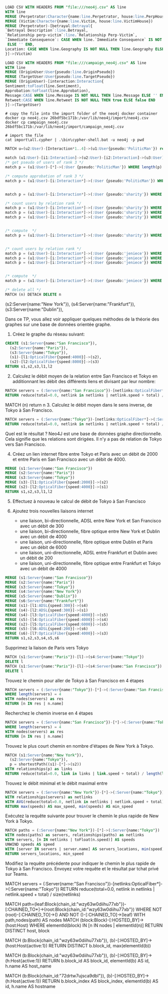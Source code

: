 
```sql
LOAD CSV WITH HEADERS FROM "file:///neo4j.csv" AS line
WITH line
MERGE (Perpetrator:Character{name:line.Perpetrator, house:line.PerpHouse})
MERGE (Victim:Character{name:line.Victim, house:line.VictimHouse})
MERGE (Perpetrator)-[betrayal:Betrayal{
`Betrayal Description`:line.Betrayal, 
`Relationship perp-victim`:line.`Relationship Perp-Victim`, 
`Immediate Consequence`: CASE WHEN line.`Immediate Consequence` IS NOT NULL THEN line.`Immediate Consequence`
 ELSE '' END,
Location: CASE WHEN line.Geography IS NOT NULL THEN line.Geography ELSE '' END
}]->(Victim)
```

```sql
LOAD CSV WITH HEADERS FROM "file:///campaign_neo4j.csv" AS line
WITH line
MERGE (OriginUser:User{pseudo:line.OriginPseudo})
MERGE (TargetUser:User{pseudo:line.TargetPseudo})
MERGE (OriginUser)-[interaction:Interaction{
Sentiment:toFloat(line.Sentiment), 
Approbation:toFloat(line.Approbation), 
Message:CASE WHEN line.Message IS NOT NULL THEN line.Message ELSE '' END,
Retweet:CASE WHEN line.Retweet IS NOT NULL THEN true ELSE false END
}]->(TargetUser)
```



```shell
# copy the file into the import folder of the neo4j docker container
docker cp neo4j.csv 26bdf5bc171b:/var/lib/neo4j/import/neo4j.csv
docker cp campaign_neo4j.csv 26bdf5bc171b:/var/lib/neo4j/import/campaign_neo4j.csv

# import the file
cat import\all.cypher | .\bin\cypher-shell.bat -u neo4j -p pwd

```

```sql
MATCH u=(u2:User)-[Interaction*1..4]->(u1:User{pseudo:'PoliticMan'}) return u

match (u1:User)-[i1:Interaction]->(u2:User)-[i2:Interaction]->(u3:User)-[i3:Interaction]->(u4:User{pseudo:'PoliticMan'}) return u1
/* get pseudo of users of rank 3 */
match p = (u1:User)-[*]->(:User {pseudo:'PoliticMan'}) WHERE length(p) = 3 RETURN u1.pseudo

/* compute approbation of rank 3 */
match p = (u1:User)-[i:Interaction*]->(:User {pseudo:'PoliticMan'}) WHERE length(p) = 3 RETURN reduce(total=1.0, x  in i | x.Approbation * total)


match p = (u1:User)-[i:Interaction*]->(:User {pseudo:'sharity'}) WHERE length(p) = 3 AND reduce(total=1.0, x  in i | x.Approbation * total) > 0.6RETURN count(u1)

/* count users by relation rank */
match p = (u1:User)-[i:Interaction*]->(:User {pseudo:'sharity'}) WHERE length(p) = 1 RETURN count(u1)
match p = (u1:User)-[i:Interaction*]->(:User {pseudo:'sharity'}) WHERE length(p) = 2 RETURN count(u1)
match p = (u1:User)-[i:Interaction*]->(:User {pseudo:'sharity'}) WHERE length(p) = 3 RETURN count(u1)


/* compute  */
match p = (u1:User)-[i:Interaction*]->(:User {pseudo:'sharity'}) WHERE length(p) = 3 AND reduce(total=1.0, x  in i | x.Approbation * total) > 0.5 RETURN count(u1)


/* count users by relation rank */
match p = (u1:User)-[i:Interaction*]->(:User {pseudo:'jeniece'}) WHERE length(p) = 1 RETURN count(u1)
match p = (u1:User)-[i:Interaction*]->(:User {pseudo:'jeniece'}) WHERE length(p) = 2 RETURN count(u1)
match p = (u1:User)-[i:Interaction*]->(:User {pseudo:'jeniece'}) WHERE length(p) = 3 RETURN count(u1)


/* compute  */
match p = (u1:User)-[i:Interaction*]->(:User {pseudo:'jeniece'}) WHERE length(p) = 3 AND reduce(total=1.0, x  in i | x.Approbation * total) > 0.5 RETURN count(u1)

/* delete all */
MATCH (n) DETACH DELETE n

```
(s2:Server{name:"New York"}),
(s4:Server{name:"Frankfurt"}),
(s3:Server{name:"Dublin"}),

Dans ce TP, vous allez voir appliquer quelques méthodes de la théorie des graphes sur une base de données orientée graphe.  


1. Créez le graphe du réseau suivant: 
```sql
CREATE (s1:Server{name:"San Francisco"}),  
  (s2:Server{name:"Paris"}),
  (s3:Server{name:"Tokyo"}),
  (s1)-[l1:OpticalFiber{speed:4000}]->(s2),
  (s2)-[l2:OpticalFiber{speed:8000}]->(s3)
RETURN s1,s2,s3,l1,l2
```

2. Calculez le débit moyen de la relation  entre San Francisco et Tokyo en additionnant les débit des différents liens et divisant par leur nombre:
```sql
MATCH servers = (:Server{name:"San Francisco"})-[netlinks:OpticalFiber*]->(:Server{name:"Tokyo"}) 
RETURN reduce(total=0.0, netlink in netlinks | netlink.speed + total) / size(netlinks)
```
MATCH (n) return n
3. Calculez le débit moyen dans le sens inverse, de Tokyo à San Francisco. 
```sql
MATCH servers = (:Server{name:"Tokyo"})-[netlinks:OpticalFiber*]->(:Server{name:"San Francisco"}) 
RETURN reduce(total=0.0, netlink in netlinks | netlink.speed + total) / size(netlinks)
```

Quel est le résultat ? 
Neo4J est une base de données graphe directionnelle. Cela signifie que les relations sont dirigées. Il n'y a pas de relation de Tokyo vers San Francisco.

4. Créez un lien internet fibre entre Tokyo et Paris avec un débit de 2000 et entre Paris en San Francisco avec un débit de  4000.
```sql
MERGE (s1:Server{name:"San Francisco"})  
MERGE (s2:Server{name:"Paris"})
MERGE (s3:Server{name:"Tokyo"})
MERGE (s3)-[l1:OpticalFiber{speed:2000}]->(s2)
MERGE (s2)-[l2:OpticalFiber{speed:4000}]->(s1)
RETURN s1,s2,s3,l1,l2
```

5. Effectuez à nouveau le calcul de débit de Tokyo à San Francisco

6. Ajoutez trois nouvelles liaisons internet 
    * une liaison, bi-directionnelle, ADSL entre New York et San Francisco avec un débit de 300
    * une liaison, bi-directionnelle, fibre optique entre New York et Dublin avec un débit de 4000
    * une liaison, uni-directionnelle, fibre optique entre Dublin et Paris avec un débit de 6000
    * une liaison, uni-directionnelle, ADSL entre Frankfurt et Dublin avec un débit de 200
    * une liaison, uni-directionnelle, fibre optique entre Frankfurt et Tokyo avec un débit de 4000
 
```sql
MERGE (s1:Server{name:"San Francisco"})  
MERGE (s2:Server{name:"Paris"})
MERGE (s3:Server{name:"Tokyo"})
MERGE (s4:Server{name:"New York"})  
MERGE (s5:Server{name:"Dublin"})
MERGE (s6:Server{name:"Frankfurt"})
MERGE (s1)-[l1:ADSL{speed:300}]->(s4)
MERGE (s4)-[l2:ADSL{speed:300}]->(s1)
MERGE (s4)-[l3:OpticalFiber{speed:4000}]->(s5)
MERGE (s5)-[l4:OpticalFiber{speed:4000}]->(s4)
MERGE (s2)-[l5:OpticalFiber{speed:6000}]->(s5)
MERGE (s5)-[l6:ADSL{speed:200}]->(s6)
MERGE (s6)-[l7:OpticalFiber{speed:4000}]->(s3)
RETURN s1,s2,s3,s4,s5,s6
```

Supprimez la liaison de Paris vers Tokyo 
```sql
MATCH (s1:Server{name:"Paris"})-[l]->(s4:Server{name:"Tokyo"})  
DELETE l
MATCH (s1:Server{name:"Paris"})-[l]->(s4:Server{name:"San Francisco"})  
DELETE l
```

Trouvez le chemin pour aller de Tokyo à San Francisco en 4 étapes 
```sql
MATCH servers = (:Server{name:"Tokyo"})-[*]->(:Server{name:"San Francisco"})
WHERE length(servers) = 4
WITH nodes(servers) as res
RETURN [n IN res | n.name] 
```

Recherchez le chemin inverse en 4 étapes
```sql
MATCH servers = (:Server{name:"San Francisco"})-[*]->(:Server{name:"Tokyo"})
WHERE length(servers) = 4
WITH nodes(servers) as res
RETURN [n IN res | n.name] 
```


Trouvez le plus court chemin en nombre d'étapes de New York à Tokyo.
```sql
MATCH (s1:Server{name:"New York"}),
  (s2:Server{name:"Tokyo"}),
  p = shortestPath((s1)-[*]->(s2))
WITH relationships(p) as links
RETURN reduce(total=0.0, link in links | link.speed + total) / length(link)
```

Trouvez le débit minimal et le débit maximal entre 
```sql
MATCH servers = (:Server{name:"New York"})-[*]->(:Server{name:"Tokyo"})
WITH relationships(servers) as netlinks
WITH AVG(reduce(total=0.0, netlink in netlinks | netlink.speed + total)) as speeds
RETURN max(speeds) AS max_speed, min(speeds) AS min_speed
```

Exécutez la requête suivante pour trouver le chemin le plus rapide de New York à Tokyo.
```sql
MATCH paths = (:Server{name:"New York"})-[*]->(:Server{name:"Tokyo"})
WITH nodes(paths) as servers, relationships(paths) as netlinks
WITH servers, [n IN netlinks | toFloat(n.speed)] AS speeds
UNWIND speeds AS speed
WITH [server IN servers | server.name] AS servers_locations, min(speed) AS min_speed
RETURN servers_locations, min_speed 
```

Modifiez la requête précédente pour indiquer le chemin le plus rapide de Tokyo à San Francisco. 
Envoyez votre requête et le résultat par tchat privé sur Teams. 


MATCH servers = (:Server{name:"San Francisco"})-[netlinks:OpticalFiber*]->(:Server{name:"Tokyo"}) 
RETURN reduce(total=0.0, netlink in netlinks | netlink.speed + total) / size(netlinks)


MATCH path=(leaf:Block{chain_id:"wzy63w0diihu77xb"})-[:CHAINED_TO*]->(root:Block{chain_id:"wzy63w0diihu77xb"})
WHERE NOT (root)-[:CHAINED_TO]->() AND NOT ()-[:CHAINED_TO]->(leaf)
WITH path,nodes(path) AS nodes
MATCH (block:Block)-[:HOSTED_BY]->(host:Host) WHERE elementId(block) IN [n IN nodes | elementId(n)]
RETURN DISTINCT host, block


MATCH (b:Block{chain_id:"wzy63w0diihu77xb"}),
    (b)-[:HOSTED_BY]->(host:Host{active:1})
RETURN DISTINCT b.block_id, max(elementId(b))

MATCH (b:Block{chain_id:"wzy63w0diihu77xb"}),
    (b)-[:HOSTED_BY]->(h:Host{active:1})
RETURN b.block_id AS block_id, elementId(b) AS id, h.name AS host_name

MATCH (b:Block{chain_id:"72drtw7ujsca9dbl"}),
  (b)-[:HOSTED_BY]->(h:Host{active:1})
RETURN b.block_index AS block_index, elementId(b) AS id, h.name AS hostname

